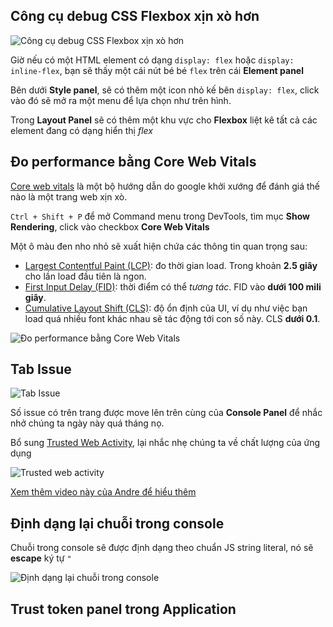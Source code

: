## Công cụ debug CSS Flexbox xịn xò hơn

![Công cụ debug CSS Flexbox xịn xò hơn](https://developer-chrome-com.imgix.net/image/BrQidfK9jaQyIHwdw91aVpkPiib2/hbg2toNQJqIWB30Mo2xt.png?auto=format&w=846)

Giờ nếu có một HTML element có dạng `display: flex` hoặc `display: inline-flex`, bạn sẽ thấy một cái nút bé bé `flex` trên cái **Element panel**

Bên dưới **Style panel**, sẽ có thêm một icon nhỏ kế bên `display: flex`, click vào đó sẽ mở ra một menu để lựa chọn như trên hình.

Trong **Layout Panel** sẽ có thêm một khu vực cho **Flexbox** liệt kê tất cả các element đang có dạng hiển thị *flex*

## Đo performance bằng Core Web Vitals

[Core web vitals](https://web.dev/vitals/) là một bộ hướng dẫn do google khởi xướng để đánh giá thế nào là một trang web xịn xò.

`Ctrl + Shift + P` để mở Command menu trong DevTools, tìm mục **Show Rendering**, click vào checkbox **Core Web Vitals**

Một ô màu đen nho nhỏ sẽ xuất hiện chứa các thông tin quan trọng sau:

- [Largest Contentful Paint (LCP)](https://web.dev/lcp/): đo thời gian load. Trong khoản **2.5 giây** cho lần load đầu tiên là ngon.
- [First Input Delay (FID)](https://web.dev/fid/): thời điểm có thể *tương tác*. FID vào **dưới 100 mili giây**.
- [Cumulative Layout Shift (CLS)](https://web.dev/cls/): độ ổn định của UI, ví dụ như việc bạn load quá nhiều font khác nhau sẽ tác động tới con số này. CLS **dưới 0.1**.

![Đo performance bằng Core Web Vitals](https://developer-chrome-com.imgix.net/image/BrQidfK9jaQyIHwdw91aVpkPiib2/95Iw3l9ePIopJuApx65h.png?auto=format&w=846)

## Tab Issue

![Tab Issue](https://developer-chrome-com.imgix.net/image/BrQidfK9jaQyIHwdw91aVpkPiib2/vg2AGCiq8IWkXU7MoHR9.png?auto=format&w=846)

Số issue có trên trang được move lên trên cùng của **Console Panel** để nhắc nhở chúng ta ngày này quá tháng nọ.

Bổ sung  [Trusted Web Activity](https://developer.chrome.com/docs/android/trusted-web-activity/overview/), lại nhắc nhẹ chúng ta về chất lượng của ứng dụng

![Trusted web activity](https://developer-chrome-com.imgix.net/image/BrQidfK9jaQyIHwdw91aVpkPiib2/FSoAR540YOC6B86Cl7l7.png?auto=format&w=846)

[Xem thêm video này của Andre để hiểu thêm](https://youtu.be/QJlbMfW3jPc)

## Định dạng lại chuỗi trong console

Chuỗi trong console sẽ được định dạng theo chuẩn JS string literal, nó sẽ **escape** ký tự `"`

![Định dạng lại chuỗi trong console](https://developer-chrome-com.imgix.net/image/BrQidfK9jaQyIHwdw91aVpkPiib2/4OPajz8MHz5lPMhPpzg5.png?auto=format&w=846)

## Trust token panel trong Application